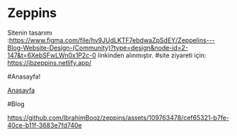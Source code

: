 # Zeppins
Sitenin tasarımı :https://www.figma.com/file/hv9JUdLKTF7ebdwaZpSdEY/Zeppelins---Blog-Website-Design-(Community)?type=design&node-id=2-147&t=6XebSFwLWn0x1P2c-0 
linkinden alınmıştır.
#site ziyareti için:
https://ibzeppins.netlify.app/

#Anasayfa!

[Anasayfa](https://github.com/IbrahimBooz/zeppins/assets/109763478/a5c46243-c12e-423b-8988-673d9375d284)


#Blog 



https://github.com/IbrahimBooz/zeppins/assets/109763478/cef65321-b7fe-40ce-b11f-3683e7fd740e




